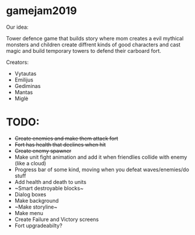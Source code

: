 # gamejam2019

Our idea: 

Tower defence game that builds story where mom creates a evil mythical monsters and children create diffrent kinds of good characters and cast magic and build temporary towers to defend their carboard fort. 

Creators:
* Vytautas
* Emilijus
* Gediminas
* Mantas
* Miglė


# TODO:
 * ~~Create enemies and make them attack fort~~ 
 * ~~Fort has health that declines when hit~~ 
 * ~~Create enemy spawner~~ 
 * Make unit fight animation and add it when friendlies collide with enemy (like a cloud)
 * Progress bar of some kind, moving when you defeat waves/enemies/do stuff
 * Add health and death to units 
 * ~Smart destroyable blocks~
 * Dialog boxes
 * Make background 
 * ~Make storyline~
 * Make menu
 * Create Failure and Victory screens
 * Fort upgradeabilty?
 
